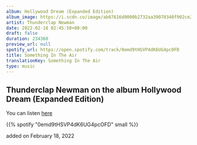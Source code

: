 ```yaml
---
album: Hollywood Dream (Expanded Edition)
album_image: https://i.scdn.co/image/ab67616d0000b2732aa39070340f902ce294caec
artist: Thunderclap Newman
date: 2022-02-18 02:45:50+00:00
draft: false
duration: 234360
preview_url: null
spotify_url: https://open.spotify.com/track/0emd9tHSVP4dK6UG4pcOFD
title: Something In The Air
translationKey: Something In The Air
type: music
---
```


## Thunderclap Newman on the album Hollywood Dream (Expanded Edition)

You can listen [here](https://open.spotify.com/track/0emd9tHSVP4dK6UG4pcOFD)

{{% spotify "0emd9tHSVP4dK6UG4pcOFD" small %}}

added on February 18, 2022
